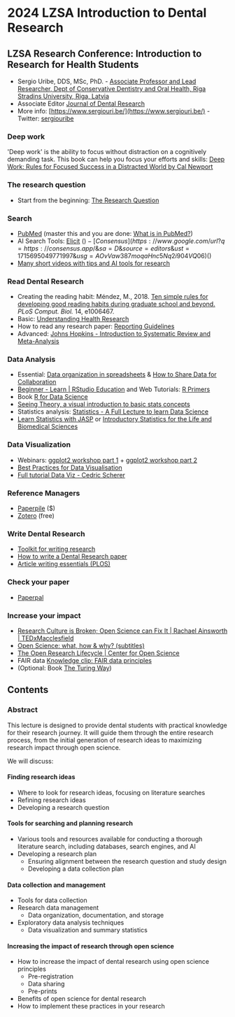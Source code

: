 # 2024 LZSA Introduction to Dental Research

## LZSA Research Conference: Introduction to Research for Health Students

* Sergio Uribe, DDS, MSc, PhD. - [Associate Professor and Lead Researcher, Dept of Conservative Dentistry and Oral Health, Riga Stradins University, Riga, Latvia](https://science.rsu.lv/en/persons/sergio-e-uribe)
* Associate Editor [Journal of Dental Research](https://journals.sagepub.com/home/jdr)
* More info: [https://www.sergiouri.be/](https://www.sergiouri.be/) - Twitter: [sergiouribe](https://twitter.com/sergiouribe)

### Deep work

'Deep work' is the ability to focus without distraction on a cognitively demanding task. This book can help you focus your efforts and skills: [Deep Work: Rules for Focused Success in a Distracted World by Cal Newport](https://www.google.com/search?q=Deep+Work%3A+Rules+for+Focused+Success+in+a+Distracted+World\&oq=Deep+Work%3A+Rules+for+Focused+Success+in+a+Distracted+World\&gs\_lcrp=EgZjaHJvbWUyBggAEEUYOTIGCAEQRRg80gEHNDIzajBqMagCALACAA\&sourceid=chrome\&ie=UTF-8)

### The research question

* Start from the beginning: [The Research Question](https://www.google.com/url?q=https://docs.google.com/document/d/e/2PACX-1vTEKKYh0dpLnB6geiUz78RGXRpN2v35X2uLz72NZafWZ-R3U8etqXpHyiuaagAIJQtjblqDFdbcYbso/pub\&sa=D\&source=editors\&ust=1715695049770824\&usg=AOvVaw1\_V7gTLcRBgFjgsCQxSSUo)

### Search

* [PubMed](https://www.google.com/url?q=https://pubmed.ncbi.nlm.nih.gov/\&sa=D\&source=editors\&ust=1715695049771138\&usg=AOvVaw0\_0pyrk5ZMQ2Sp0GtW1aG3) (master this and you are done:  [What is in PubMed?](https://www.google.com/url?q=https://www.youtube.com/watch?v%3DCTLHITWD2hA%26list%3DPL7dF9e2qSW0YkmxDTsUG6p4hJjYOPT0Uj\&sa=D\&source=editors\&ust=1715695049771366\&usg=AOvVaw0jr3d9eZRwqSAiZrlbsbdN))
* AI Search Tools:  [Elicit](https://www.google.com/url?q=https://elicit.com/\&sa=D\&source=editors\&ust=1715695049771723\&usg=AOvVaw05ud\_CB2INLq4LuMtTbwdm) ($) -  [Consensus](https://www.google.com/url?q=https://consensus.app/\&sa=D\&source=editors\&ust=1715695049771997\&usg=AOvVaw387moqaHnc5Nq2i904VQ06) ($)
* [Many short videos with tips and AI tools for research](https://www.google.com/url?q=https://www.youtube.com/results?search\_query%3Dsearch%2Bai%2Bresearch%2Bstapleton\&sa=D\&source=editors\&ust=1715695049772208\&usg=AOvVaw1uKPzZo3HWZKuh1buGDNDw)

### Read Dental Research

* Creating the reading habit: Méndez, M., 2018. [Ten simple rules for developing good reading habits during graduate school and beyond.](https://journals.plos.org/ploscompbiol/article?id=10.1371/journal.pcbi.1006467) _PLoS Comput. Biol._ 14, e1006467.
* Basic: [Understanding Health Research](https://www.google.com/url?q=https://www.understandinghealthresearch.org/\&sa=D\&source=editors\&ust=1715695049772498\&usg=AOvVaw3amSvq-3b1qCMY0wUghPN5)
* How to read any research paper: [Reporting Guidelines](https://www.google.com/url?q=https://www.equator-network.org/\&sa=D\&source=editors\&ust=1715695049772739\&usg=AOvVaw3NkHtO58Zs40NL8\_EIsG\_u)
* Advanced: [Johns Hopkins - Introduction to Systematic Review and Meta-Analysis](https://www.google.com/url?q=https://www.coursera.org/learn/systematic-review\&sa=D\&source=editors\&ust=1715695049773063\&usg=AOvVaw0PIGkkyaZXK2ItxfvcwGjI)

### Data Analysis

* Essential: [Data organization in spreadsheets](https://peerj.com/preprints/3183v1/) & [How to Share Data for Collaboration](https://www.tandfonline.com/doi/full/10.1080/00031305.2017.1375987)
* [Beginner - Learn | RStudio Education](https://www.google.com/url?q=https://education.rstudio.com/learn/beginner/\&sa=D\&source=editors\&ust=1715695049773372\&usg=AOvVaw11yKlSrPkr3W-NKZG84jyq) and Web Tutorials: [R Primers](https://www.google.com/url?q=https://posit.cloud/learn/recipes\&sa=D\&source=editors\&ust=1715695049773633\&usg=AOvVaw30uz9V3jarMy0kgLi-kip5)
* Book [R for Data Science](https://www.google.com/url?q=https://r4ds.hadley.nz/\&sa=D\&source=editors\&ust=1715695049773875\&usg=AOvVaw1Ly6AECpKSQaYt2-bNaQ5l)
* [Seeing Theory, a visual introduction to basic stats concepts](https://seeing-theory.brown.edu/)
* Statistics analysis: [Statistics - A Full Lecture to learn Data Science](https://www.google.com/url?q=https://www.youtube.com/watch?v%3DYm1iH8-GQOE\&sa=D\&source=editors\&ust=1715695049774150\&usg=AOvVaw3d3Jac1DZxFCnW7KFPnAmj)
* [Learn Statistics with JASP](https://learnstatswithjasp.com/) or [Introductory Statistics for the Life and Biomedical Sciences](https://www.openintro.org/book/biostat/)

### Data Visualization

* Webinars: [ggplot2 workshop part 1](https://www.google.com/url?q=https://www.youtube.com/watch?v%3Dh29g21z0a68\&sa=D\&source=editors\&ust=1715695049774524\&usg=AOvVaw3DYPu7yXarC7yFu-F8SL2I) + [ggplot2 workshop part 2](https://www.google.com/url?q=https://www.youtube.com/watch?v%3D0m4yywqNPVY%26t%3D5s\&sa=D\&source=editors\&ust=1715695049774697\&usg=AOvVaw2PSy01BNN8KaLMfxB9xHE4)
* [Best Practices for Data Visualisation](https://royal-statistical-society.github.io/datavisguide/)
* [Full tutorial Data Viz - Cedric Scherer](https://cedricscherer.netlify.app/2019/08/05/a-ggplot2-tutorial-for-beautiful-plotting-in-r/)

### Reference Managers

* [Paperpile](https://www.google.com/url?q=https://paperpile.com/app\&sa=D\&source=editors\&ust=1715695049775598\&usg=AOvVaw1VnRLPjHYtsogq8adqb7Wm) ($)
* [Zotero](https://www.google.com/url?q=https://www.zotero.org/\&sa=D\&source=editors\&ust=1715695049775862\&usg=AOvVaw13lvb3tt6Fxbh8-h\_uQ6Rf) (free)

### Write Dental Research

* [Toolkit for writing research ](https://www.equator-network.org/toolkits/writing-research/)
* [How to write a Dental Research paper](https://www.google.com/url?q=https://www.goodreports.org/\&sa=D\&source=editors\&ust=1715695049776146\&usg=AOvVaw2zxpKU2nskQqIS8oz11\_qt)
* [Article writing essentials (PLOS)](https://www.google.com/url?q=https://plos.org/resources/writing-center/\&sa=D\&source=editors\&ust=1715695049776361\&usg=AOvVaw2BYzFUdlzOwHHf8dhI\_94b)

### Check your paper

* [Paperpal](https://www.google.com/url?q=https://paperpal.com/\&sa=D\&source=editors\&ust=1715695049776621\&usg=AOvVaw0N5-kYJeJvvigZ6BCpYxRj)

### Increase your impact

* [Research Culture is Broken; Open Science can Fix It | Rachael Ainsworth | TEDxMacclesfield](https://www.google.com/url?q=https://www.youtube.com/watch?v%3Dc-bemNZ-IqA\&sa=D\&source=editors\&ust=1715695049777039\&usg=AOvVaw3611Y4fw9UDfulji9HpHFp)
* [Open Science: what, how & why? (subtitles)](https://www.google.com/url?q=https://www.youtube.com/watch?v%3D3m6p6w8oOw4\&sa=D\&source=editors\&ust=1715695049777327\&usg=AOvVaw3YdnvZYyDryMdwYckavVPS)
* [The Open Research Lifecycle | Center for Open Science](https://www.google.com/url?q=https://www.youtube.com/watch?v%3D9YuNGB3vNOw\&sa=D\&source=editors\&ust=1715695049777572\&usg=AOvVaw3eDGT3qQ\_BaBf9MDV1wtZv)
* FAIR data [Knowledge clip: FAIR data principles](https://www.google.com/url?q=https://www.youtube.com/watch?v%3D2uZxFu9SFi8\&sa=D\&source=editors\&ust=1715695049777841\&usg=AOvVaw0x1S6C7eQrNDz8x7B1mg1q)
* (Optional: Book [The Turing Way](https://the-turing-way.netlify.app/index.html))

## Contents

### Abstract

This lecture is designed to provide dental students with practical knowledge for their research journey. It will guide them through the entire research process, from the initial generation of research ideas to maximizing research impact through open science.

We will discuss:

#### Finding research ideas

* Where to look for research ideas, focusing on literature searches
* Refining research ideas
* Developing a research question

#### Tools for searching and planning research

* Various tools and resources available for conducting a thorough literature search, including databases, search engines, and AI
* Developing a research plan
  * Ensuring alignment between the research question and study design
  * Developing a data collection plan

#### Data collection and management

* Tools for data collection
* Research data management
  * Data organization, documentation, and storage
* Exploratory data analysis techniques
  * Data visualization and summary statistics

#### Increasing the impact of research through open science

* How to increase the impact of dental research using open science principles
  * Pre-registration
  * Data sharing
  * Pre-prints
* Benefits of open science for dental research
* How to implement these practices in your research
